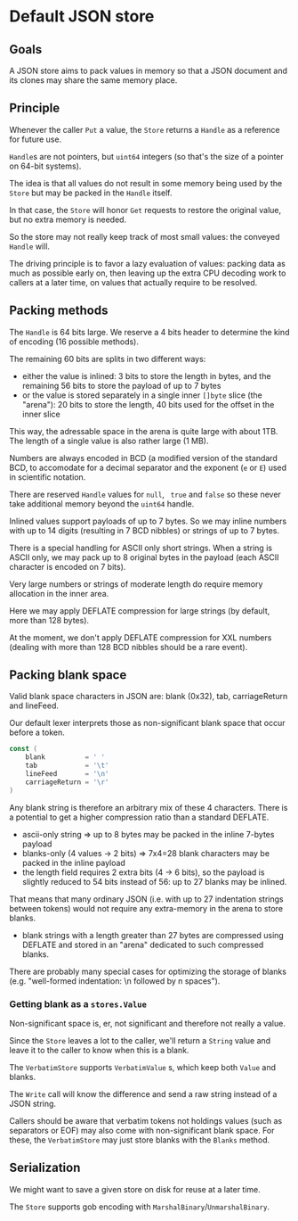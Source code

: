 # Default JSON store

## Goals

A JSON store aims to pack values in memory so that a JSON document
and its clones may share the same memory place.

## Principle

Whenever the caller `Put` a value, the `Store` returns a `Handle` as a reference for future use.

`Handle`s are not pointers, but `uint64` integers (so that's the size of a pointer on 64-bit systems).

The idea is that all values do not result in some memory being used by the `Store` but may be packed in the
`Handle` itself.

In that case, the `Store` will honor `Get` requests to restore the original value, but no extra memory is needed.

So the store may not really keep track of most small values: the conveyed `Handle` will.

The driving principle is to favor a lazy evaluation of values: packing data as much as possible early on,
then leaving up the extra CPU decoding work to callers at a later time,
on values that actually require to be resolved.

## Packing methods

The `Handle` is 64 bits large. We reserve a 4 bits header to determine the kind of encoding (16 possible methods).

The remaining 60 bits are splits in two different ways:

* either the value is inlined: 3 bits to store the length in bytes, and the remaining 56 bits to store the payload of up to 7 bytes
* or the value is stored separately in a single inner `[]byte` slice (the "arena"): 20 bits to store the length, 40 bits used for the 
  offset in the inner slice

This way, the adressable space in the arena is quite large with about 1TB. The length of a single value is also rather large (1 MB).

Numbers are always encoded in BCD (a modified version of the standard BCD, to accomodate for a decimal separator and 
the exponent (`e` or `E`) used in scientific notation.

There are reserved `Handle` values for `null`, ` true` and `false` so these never take additional memory beyond the `uint64` handle.

Inlined values support payloads of up to 7 bytes. So we may inline numbers with up to 14 digits (resulting in 7 BCD nibbles) or
strings of up to 7 bytes.

There is a special handling for ASCII only short strings. When a string is ASCII only, we may pack up to 8 original bytes
in the payload (each ASCII character is encoded on 7 bits).

Very large numbers or strings of moderate length do require memory allocation in the inner area.

Here we may apply DEFLATE compression for large strings (by default, more than 128 bytes).

At the moment, we don't apply DEFLATE compression for XXL numbers (dealing with more than 128 BCD nibbles should be a rare event).

## Packing blank space

Valid blank space characters in JSON are: blank (0x32), tab, carriageReturn and lineFeed.

Our default lexer interprets those as non-significant blank space that occur before a token.

```go
const (
	blank          = ' '
	tab            = '\t'
	lineFeed       = '\n'
	carriageReturn = '\r'
)
```

Any blank string is therefore an arbitrary mix of these 4 characters.
There is a potential to get a higher compression ratio than a standard DEFLATE.

* ascii-only string => up to 8 bytes may be packed in the inline 7-bytes payload
* blanks-only (4 values -> 2 bits) => 7x4=28 blank characters may be packed in the inline payload
* the length field requires 2 extra bits (4 -> 6 bits), so the payload is slightly reduced to 54 bits instead of 56:
  up to 27 blanks may be inlined.

That means that many ordinary JSON (i.e. with up to 27 indentation strings between tokens) would not require any extra-memory in the arena to store blanks.

* blank strings with a length greater than 27 bytes are compressed using DEFLATE and stored in an "arena" dedicated to such compressed blanks.


There are probably many special cases for optimizing the storage of blanks (e.g. "well-formed indentation: \n followed by n spaces").

### Getting blank as a `stores.Value`

Non-significant space is, er, not significant and therefore not really a value.

Since the `Store` leaves a lot to the caller, we'll return a `String` value and leave it to the caller to 
know when this is a blank.

The `VerbatimStore` supports `VerbatimValue` s, which keep both `Value` and blanks.

The `Write` call will know the difference and send a raw string instead of a JSON string.

Callers should be aware that verbatim tokens not holdings values (such as separators or EOF) may also come with
non-significant blank space. For these, the `VerbatimStore` may just store blanks with the `Blanks` method.

## Serialization

We might want to save a given store on disk for reuse at a later time.

The `Store` supports gob encoding with `MarshalBinary`/`UnmarshalBinary`.
